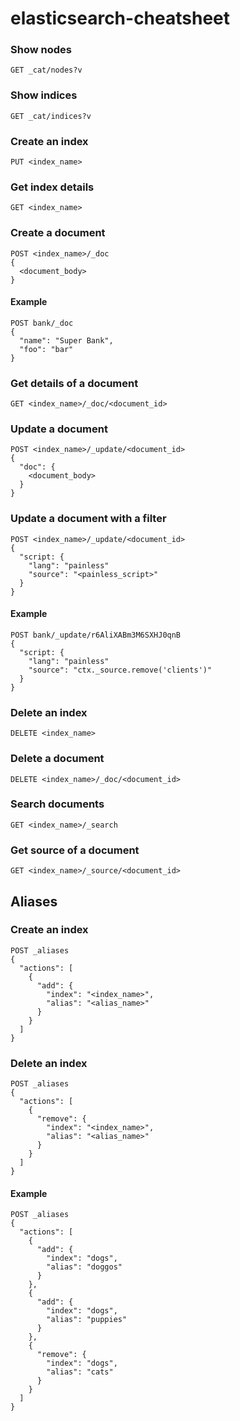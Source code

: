# elasticsearch-cheatsheet

### Show nodes
```
GET _cat/nodes?v
```

### Show indices
```
GET _cat/indices?v
```

### Create an index
```
PUT <index_name>
```

### Get index details
```
GET <index_name>
```

### Create a document
```
POST <index_name>/_doc
{
  <document_body>
}
```

#### Example
```
POST bank/_doc
{
  "name": "Super Bank",
  "foo": "bar"
}
```

### Get details of a document
```
GET <index_name>/_doc/<document_id>
```

### Update a document
```
POST <index_name>/_update/<document_id>
{
  "doc": {
    <document_body>
  }
}
```

### Update a document with a filter
```
POST <index_name>/_update/<document_id>
{
  "script: {
    "lang": "painless"
    "source": "<painless_script>"
  }
}
```
#### Example
```
POST bank/_update/r6AliXABm3M6SXHJ0qnB
{
  "script: {
    "lang": "painless"
    "source": "ctx._source.remove('clients')"
  }
}
```

### Delete an index
```
DELETE <index_name>
```

### Delete a document
```
DELETE <index_name>/_doc/<document_id>
```

### Search documents
```
GET <index_name>/_search
```

### Get source of a document
```
GET <index_name>/_source/<document_id>
```

## Aliases
### Create an index
```
POST _aliases
{
  "actions": [
    {
      "add": {
        "index": "<index_name>",
        "alias": "<alias_name>"
      }
    }
  ]
}
```
### Delete an index
```
POST _aliases
{
  "actions": [
    {
      "remove": {
        "index": "<index_name>",
        "alias": "<alias_name>"
      }
    }
  ]
}
```
#### Example
```
POST _aliases
{
  "actions": [
    {
      "add": {
        "index": "dogs",
        "alias": "doggos"
      }
    },
    {
      "add": {
        "index": "dogs",
        "alias": "puppies"
      }
    },
    {
      "remove": {
        "index": "dogs",
        "alias": "cats"
      }
    }
  ]
}
```
